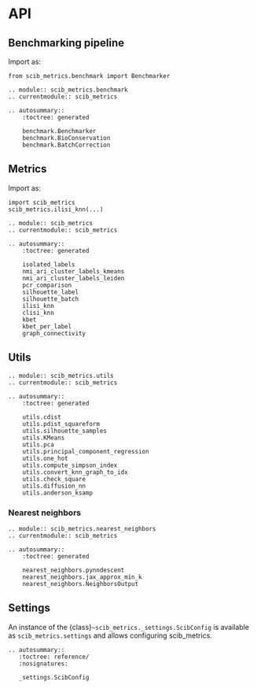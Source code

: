 # API

## Benchmarking pipeline

Import as:

```
from scib_metrics.benchmark import Benchmarker
```

```{eval-rst}
.. module:: scib_metrics.benchmark
.. currentmodule:: scib_metrics

.. autosummary::
    :toctree: generated

    benchmark.Benchmarker
    benchmark.BioConservation
    benchmark.BatchCorrection
```

## Metrics

Import as:

```
import scib_metrics
scib_metrics.ilisi_knn(...)
```

```{eval-rst}
.. module:: scib_metrics
.. currentmodule:: scib_metrics

.. autosummary::
    :toctree: generated

    isolated_labels
    nmi_ari_cluster_labels_kmeans
    nmi_ari_cluster_labels_leiden
    pcr_comparison
    silhouette_label
    silhouette_batch
    ilisi_knn
    clisi_knn
    kbet
    kbet_per_label
    graph_connectivity
```

## Utils

```{eval-rst}
.. module:: scib_metrics.utils
.. currentmodule:: scib_metrics

.. autosummary::
    :toctree: generated

    utils.cdist
    utils.pdist_squareform
    utils.silhouette_samples
    utils.KMeans
    utils.pca
    utils.principal_component_regression
    utils.one_hot
    utils.compute_simpson_index
    utils.convert_knn_graph_to_idx
    utils.check_square
    utils.diffusion_nn
    utils.anderson_ksamp
```

### Nearest neighbors

```{eval-rst}
.. module:: scib_metrics.nearest_neighbors
.. currentmodule:: scib_metrics

.. autosummary::
    :toctree: generated

    nearest_neighbors.pynndescent
    nearest_neighbors.jax_approx_min_k
    nearest_neighbors.NeighborsOutput
```

## Settings

An instance of the {class}`~scib_metrics._settings.ScibConfig` is available as `scib_metrics.settings` and allows configuring scib_metrics.

```{eval-rst}
.. autosummary::
   :toctree: reference/
   :nosignatures:

   _settings.ScibConfig
```
